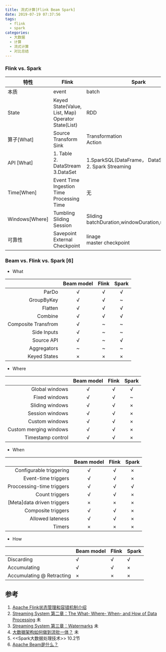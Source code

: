```yaml
---
title: 流式计算[Flink Beam Spark]
date: 2019-07-19 07:37:56
tags:
  - flink
  - spark  
categories: 
  - 大数据
  - 计算  
  - 流式计算
  - 对比总结    
---
```


<p></p>
<!-- more -->

### Flink vs. Spark

特性  | Flink | Spark 
---|---|----
本质 |  event |  batch 
State |  Keyed State(Value, List, Map) <br> Operator State(List)| RDD 
算子[What] |  Source<br> Transform<br> Sink | Transformation<br> Action 
API [What] | 1. Table<br> 2. DataStream <br> 3.DataSet    | 1.SparkSQL(DataFrame， DataSet)<br> 2. Spark Streaming <br> 
Time[When] | Event Time<br> Ingestion Time<br> Processing Time| 无 
Windows[Where] | Tumbling<br> Sliding <br> Session| Sliding <br> batchDuration,windowDuration,slideDuration  
可靠性 |  Savepoint<br>External Checkpoint| linage<br> master checkpoint



###  Beam vs. Flink vs. Spark  [6]
+ What

|                     | Beam model | Flink | Spark |
| ------------------: | :--------: | :---: | :---: |
| ParDo               | √          | √     | √     |
| GroupByKey          | √          | √     | ~     |
| Flatten             | √          | √     | √     |
| Combine             | √          | √     | √     |
| Composite Transfrom | √          | ~     | ~     |
| Side Inputs         | √          | ~     | ~     |
| Source API          | √          | ~     | √     |
| Aggregators         | ~          | ~     | ~      |
| Keyed States        | × | × | × |

  

+ Where      

|                        | Beam model | Flink | Spark |
| ---------------------: | :--------: | :---: | :---: |
|         Global windows |     √      |   √   |   √   |
|          Fixed windows |     √      |   √   |   ~   |
|        Sliding windows |     √      |   √   |   ×   |
|        Session windows |     √      |   √   |   ×   |
|         Custom windows |     √      |   √   |   ×   |
| Custom merging windows |     √      |   √   |   ×   |
|      Timestamp control |     √      |   √   |   ×   |



+ When

|                             | Beam model | Flink | Spark |
| --------------------------: | :--------: | :---: | :---: |
|     Configurable triggering |     √      |   √   |   ×   |
|         Event-time triggers |     √      |   √   |   ×   |
|   Proccessing-time triggers |     √      |   √   |   √   |
|              Count triggers |     √      |   √   |   ×   |
| [Meta]data driven  triggers |     ×      |   ×   |   ×   |
|          Composite triggers |     √      |   √   |   ×   |
|            Allowed lateness |     √      |   √   |   ×   |
|                      Timers |     ×      |   ×   |   ×   |



+ How

|                           | Beam model | Flink | Spark |
| ------------------------- | ---------- | ----- | ----- |
| Discarding                | √          | √     | √     |
| Accumulating              | √          | √     | ×     |
| Accumulating @ Retracting | ×          | ×     | ×     |




## 参考
1. [Apache Flink状态管理和容错机制介绍](https://www.iteblog.com/archives/2417.html)
2. [Streaming System 第二章：The What- Where- When- and How of Data Processing](https://yq.aliyun.com/articles/674450) 未
3. [Streaming System 第三章：Watermarks](https://yq.aliyun.com/articles/682873) 未
4. [大数据架构如何做到流批一体？](https://yq.aliyun.com/articles/706954) 未
5. <<Spark大数据处理技术>> 10.2节
6. [Apache Beam是什么？](https://www.cnblogs.com/zlslch/p/7609417.html)